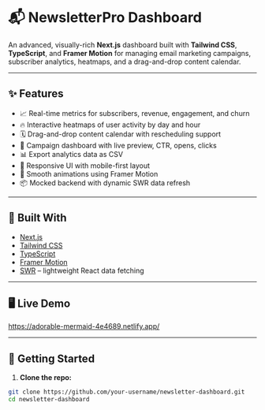 # 📬 NewsletterPro Dashboard

An advanced, visually-rich **Next.js** dashboard built with **Tailwind CSS**, **TypeScript**, and **Framer Motion** for managing email marketing campaigns, subscriber analytics, heatmaps, and a drag-and-drop content calendar.

---

## ✨ Features

- 📈 Real-time metrics for subscribers, revenue, engagement, and churn
- 🔥 Interactive heatmaps of user activity by day and hour
- 🗓️ Drag-and-drop content calendar with rescheduling support
- 📨 Campaign dashboard with live preview, CTR, opens, clicks
- 📊 Export analytics data as CSV
- 🎨 Responsive UI with mobile-first layout
- 🧪 Smooth animations using Framer Motion
- 📦 Mocked backend with dynamic SWR data refresh

---

## 🔧 Built With

- [Next.js](https://nextjs.org/)
- [Tailwind CSS](https://tailwindcss.com/)
- [TypeScript](https://www.typescriptlang.org/)
- [Framer Motion](https://www.framer.com/motion/)
- [SWR](https://swr.vercel.app/) – lightweight React data fetching

---

## 🖥️ Live Demo

https://adorable-mermaid-4e4689.netlify.app/


---

## 🚀 Getting Started

1. **Clone the repo:**

```bash
git clone https://github.com/your-username/newsletter-dashboard.git
cd newsletter-dashboard

